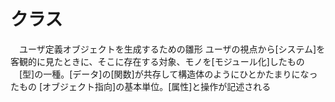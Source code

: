 # クラス
　ユーザ定義オブジェクトを生成するための雛形
 ユーザの視点から[システム]を客観的に見たときに、そこに存在する対象、モノを[モジュール化]したもの
　[型]の一種。[データ]の[関数]が共存して構造体のようにひとかたまりになったもの
 [オブジェクト指向]の基本単位。[属性]と操作が記述される
